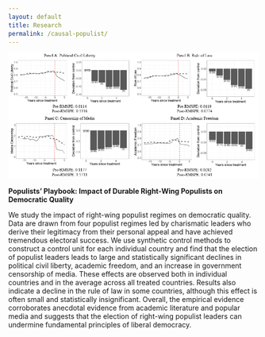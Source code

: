 ```yaml
---
layout: default
title: Research
permalink: /causal-populist/
---
```


![alt text](https://github.com/syedmfuad/syedfuad.github.io/blob/master/images/causal_populist.PNG)

**Populists’ Playbook: Impact of Durable Right-Wing Populists on Democratic Quality**

We study the impact of right-wing populist regimes on democratic quality. 
Data are drawn from four populist regimes led by charismatic leaders who derive their legitimacy from their personal appeal and have achieved tremendous electoral success. 
We use synthetic control methods to construct a control unit for each individual country and find that the election of populist leaders leads to large and statistically significant declines in 
political civil liberty, academic freedom, and an increase in government censorship of media. These effects are observed both in individual countries and in the average across all treated countries. 
Results also indicate a decline in the rule of law in some countries, although this effect is often small and statistically insignificant. 
Overall, the empirical evidence corroborates anecdotal evidence from academic literature and popular media and suggests that the election of 
right-wing populist leaders can undermine fundamental principles of liberal democracy. 
